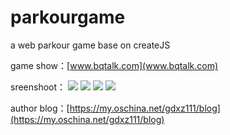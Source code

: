 # parkourgame
a web parkour game base on createJS

game show：[www.bqtalk.com](www.bqtalk.com) 

sreenshoot：
![](http://ofjgt9lwa.bkt.clouddn.com/2.png)
![](http://ofjgt9lwa.bkt.clouddn.com/3.png)
![](http://ofjgt9lwa.bkt.clouddn.com/4.png)
![](http://ofjgt9lwa.bkt.clouddn.com/5.png)

author blog：[https://my.oschina.net/gdxz111/blog](https://my.oschina.net/gdxz111/blog) 
